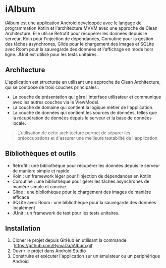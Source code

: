 # iAlbum
iAlbum est une application Android développée avec le langage de programmation Kotlin et l'architecture MVVM avec une approche de Clean Architecture. Elle utilise Retrofit pour récupérer les données depuis le serveur, Koin pour l'injection de dépendances, Coroutine pour la gestion des tâches asynchrones, Glide pour le chargement des images et SQLite avec Room pour la sauvegarde des données et l'affichage en mode hors ligne. JUnit est utilisé pour les tests unitaires.

## Architecture
L'application est structurée en utilisant une approche de Clean Architecture, qui se compose de trois couches principales :

* La couche de présentation qui gère l'interface utilisateur et communique avec les autres couches via le ViewModel. 
* La couche de domaine qui contient la logique métier de l'application. 
* La couche de données qui contient les sources de données, telles que la récupération de données depuis le serveur et la base de données locale.
> L'utilisation de cette architecture permet de séparer les préoccupations et d'assurer une meilleure testabilité de l'application.

## Bibliothèques et outils

* Retrofit : une bibliothèque pour récupérer les données depuis le serveur de manière simple et rapide
* Koin : un framework léger pour l'injection de dépendances en Kotlin
* Coroutine : une bibliothèque pour gérer les tâches asynchrones de manière simple et concise
* Glide : une bibliothèque pour le chargement des images de manière efficace
* SQLite avec Room : une bibliothèque pour la sauvegarde des données localement
* JUnit : un framework de test pour les tests unitaires.

## Installation
1. Cloner le projet depuis GitHub en utilisant la commande 'https://github.com/RymaDa/iAlbum.git'
2. Ouvrir le projet dans Android Studio
3. Construire et exécuter l'application sur un émulateur ou un périphérique Android